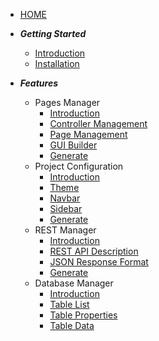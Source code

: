 <!-- _sidebar.md -->

- [HOME](/ "Introduction | Laravel-Mager")

- _**Getting Started**_
    - [Introduction](introduction.md "Introduction | Laravel-Mager")
    - [Installation](installation.md "Installation | Laravel-Mager")
- _**Features**_
    - Pages Manager
        - [Introduction](_features/pages_manager/introduction.md "Pages Manager - Introduction | Laravel-Mager")
        - [Controller Management](_features/pages_manager/controller.md "Pages Manager - Controller Management | Laravel-Mager")
        - [Page Management](_features/pages_manager/page.md "Pages Manager - Page Management | Laravel-Mager")
        - [GUI Builder](_features/pages_manager/gui_builder.md "Pages Manager - GUI Builder | Laravel-Mager")
        - [Generate](_features/pages_manager/generate.md "Pages Manager - Generate | Laravel-Mager")
    - Project Configuration
        - [Introduction](_features/project_configuration/introduction.md "Project Configuration - Introduction | Laravel-Mager")
        - [Theme](_features/project_configuration/theme.md "Project Configuration - Theme | Laravel-Mager")
        - [Navbar](_features/project_configuration/navbar.md "Project Configuration - Navbar | Laravel-Mager")
        - [Sidebar](_features/project_configuration/sidebar.md "Project Configuration - Sidebar | Laravel-Mager")
        - [Generate](_features/project_configuration/generate.md "Project Configuration - Generate | Laravel-Mager")
    - REST Manager
        - [Introduction](_features/rest_manager/introduction.md "REST Manager - Introduction | Laravel-Mager")
        - [REST API Description](_features/rest_manager/rest_api_description.md "REST Manager - REST API Description | Laravel-Mager")
        - [JSON Response Format](_features/rest_manager/json_format.md "REST Manager - JSON Response Format | Laravel-Mager")
        - [Generate](_features/rest_manager/generate.md "REST Manager - Generate | Laravel-Mager")
    - Database Manager
        - [Introduction](_features/database_manager/introduction.md "Database Manager - Introduction | Laravel-Mager")
        - [Table List](_features/database_manager/table_list.md "Database Manager - Table List | Laravel-Mager")
        - [Table Properties](_features/database_manager/table_properties.md "Database Manager - Table Properties | Laravel-Mager")
        - [Table Data](_features/database_manager/table_data.md "Database Manager - Table Data | Laravel-Mager")
